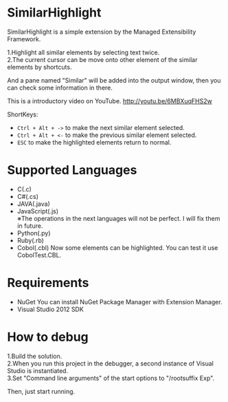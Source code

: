 ﻿﻿SimilarHighlight
================

SimilarHighlight is a simple extension by the Managed Extensibility Framework.  

1.Highlight all similar elements by selecting text twice.  
2.The current cursor can be move onto other element of the similar elements by shortcuts.  

And a pane named "Similar" will be added into the output window, then you can check some information in there.

This is a introductory video on YouTube. http://youtu.be/6MBXuqFHS2w  

ShortKeys:
* `Ctrl + Alt + ->` to make the next similar element selected.  
* `Ctrl + Alt + <-` to make the previous similar element selected.  
* `ESC` to make the highlighted elements return to normal.  

# Supported Languages  

* C(.c)  
* C#(.cs)  
* JAVA(.java)  
* JavaScript(.js)  
※The operations in the next languages will not be perfect. I will fix them in future.
* Python(.py)  
* Ruby(.rb)  
* Cobol(.cbl) Now some elements can be highlighted. You can test it use CobolTest.CBL.  

# Requirements  

* NuGet You can install NuGet Package Manager with Extension Manager.
* Visual Studio 2012 SDK  

# How to debug

1.Build the solution.  
2.When you run this project in the debugger, a second instance of Visual Studio is instantiated.  
3.Set "Command line arguments" of the start options to "/rootsuffix Exp".  

Then, just start running.  